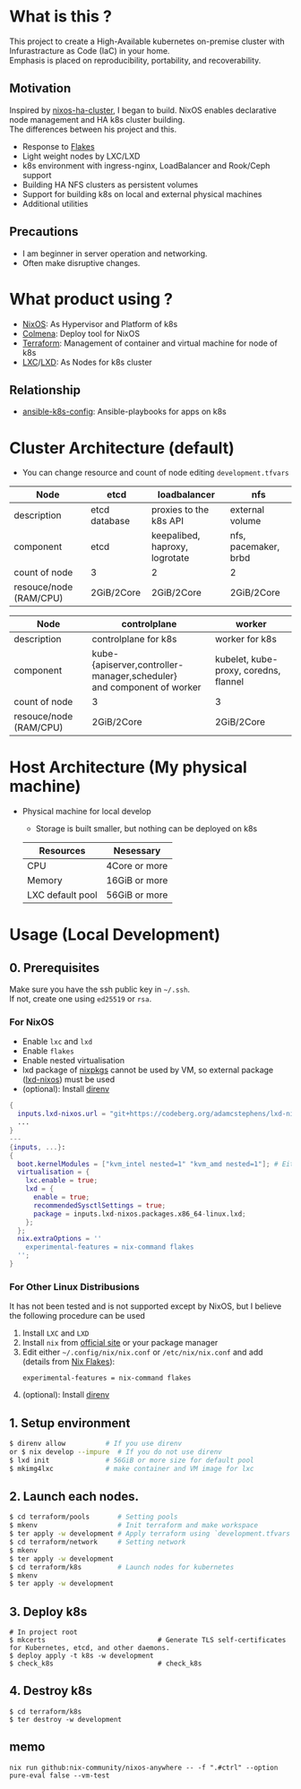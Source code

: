 # What is this ?

This project to create a High-Available kubernetes on-premise cluster with Infurastracture as Code (IaC) in your home.  
Emphasis is placed on reproducibility, portability, and recoverability.

## Motivation

Inspired by [nixos-ha-cluster](https://github.com/justinas/nixos-ha-kubernetes), I began to build.
NixOS enables declarative node management and HA k8s cluster building.  
The differences between his project and this.

- Response to [Flakes](https://nixos.wiki/wiki/Flakes)
- Light weight nodes by LXC/LXD
- k8s environment with ingress-nginx, LoadBalancer and Rook/Ceph support
- Building HA NFS clusters as persistent volumes
- Support for building k8s on local and external physical machines
- Additional utilities

## Precautions

- I am beginner in server operation and networking.
- Often make disruptive changes.

# What product using ?

- [NixOS](https://nixos.org/): As Hypervisor and Platform of k8s
- [Colmena](https://colmena.cli.rs/unstable/): Deploy tool for NixOS
- [Terraform](https://www.terraform.io/): Management of container and virtual machine for node of k8s
- [LXC](https://linuxcontainers.org)/[LXD](https://ubuntu.com/lxd): As Nodes for k8s cluster

## Relationship

- [ansible-k8s-config](): Ansible-playbooks for apps on k8s

# Cluster Architecture (default)

- You can change resource and count of node editing `development.tfvars`

| Node                   | etcd          | loadbalancer                   | nfs                  |
| ---------------------- | ------------- | ------------------------------ | -------------------- |
| description            | etcd database | proxies to the k8s API         | external volume      |
| component              | etcd          | keepalibed, haproxy, logrotate | nfs, pacemaker, brbd |
| count of node          | 3             | 2                              | 2                    |
| resouce/node (RAM/CPU) | 2GiB/2Core    | 2GiB/2Core                     | 2GiB/2Core           |

| Node                   | controlplane                                                               | worker                                |
| ---------------------- | -------------------------------------------------------------------------- | ------------------------------------- |
| description            | controlplane for k8s                                                       | worker for k8s                        |
| component              | kube-{apiserver,controller-manager,scheduler} <br> and component of worker | kubelet, kube-proxy, coredns, flannel |
| count of node          | 3                                                                          | 3                                     |
| resouce/node (RAM/CPU) | 2GiB/2Core                                                                 | 2GiB/2Core                            |

# Host Architecture (My physical machine)

- Physical machine for local develop

  - Storage is built smaller, but nothing can be deployed on k8s

  | Resources        | Nesessary     |
  | ---------------- | ------------- |
  | CPU              | 4Core or more |
  | Memory           | 16GiB or more |
  | LXC default pool | 56GiB or more |

# Usage (Local Development)

## 0. Prerequisites

Make sure you have the ssh public key in `~/.ssh`.  
If not, create one using `ed25519` or `rsa`.

### For NixOS

- Enable `lxc` and `lxd`
- Enable `flakes`
- Enable nested virtualisation
- lxd package of [nixpkgs]() cannot be used by VM, so external package ([lxd-nixos](https://codeberg.org/adamcstephens/lxd-nixos)) must be used
- (optional): Install [direnv](https://github.com/direnv/direnv)

```nix
{
  inputs.lxd-nixos.url = "git+https://codeberg.org/adamcstephens/lxd-nixos";
  ...
}
---
{inputs, ...}:
{
  boot.kernelModules = ["kvm_intel nested=1" "kvm_amd nested=1"]; # Either intel or amd
  virtualisation = {
    lxc.enable = true;
    lxd = {
      enable = true;
      recommendedSysctlSettings = true;
      package = inputs.lxd-nixos.packages.x86_64-linux.lxd;
    };
  };
  nix.extraOptions = ''
    experimental-features = nix-command flakes
  '';
}
```

### For Other Linux Distribusions

It has not been tested and is not supported except by NixOS, but I believe the following procedure can be used

1. Install `LXC` and `LXD`
2. Install `nix` from [official site](https://nixos.org/download.html) or your package manager
3. Edit either `~/.config/nix/nix.conf` or `/etc/nix/nix.conf` and add (details from [Nix Flakes](https://nixos.wiki/wiki/Flakes)):
   ```
   experimental-features = nix-command flakes
   ```
4. (optional): Install [direnv](https://github.com/direnv/direnv)

## 1. Setup environment

```sh
$ direnv allow          # If you use direnv
or $ nix develop --impure  # If you do not use direnv
$ lxd init              # 56GiB or more size for default pool
$ mkimg4lxc             # make container and VM image for lxc
```

## 2. Launch each nodes.

```sh
$ cd terraform/pools       # Setting pools
$ mkenv                    # Init terraform and make workspace
$ ter apply -w development # Apply terraform using `development.tfvars` (Current in `development` workspace)
$ cd terraform/network     # Setting network
$ mkenv
$ ter apply -w development
$ cd terraform/k8s         # Launch nodes for kubernetes
$ mkenv
$ ter apply -w development
```

## 3. Deploy k8s

```
# In project root
$ mkcerts                            # Generate TLS self-certificates for Kubernetes, etcd, and other daemons.
$ deploy apply -t k8s -w development
$ check_k8s                          # check_k8s
```

## 4. Destroy k8s

```
$ cd terraform/k8s
$ ter destroy -w development
```

## memo

```
nix run github:nix-community/nixos-anywhere -- -f ".#ctrl" --option pure-eval false --vm-test
```

